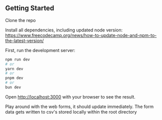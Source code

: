 ## Getting Started

Clone the repo

Install all dependencies, including updated node version: https://www.freecodecamp.org/news/how-to-update-node-and-npm-to-the-latest-version/

First, run the development server:

```bash
npm run dev
# or
yarn dev
# or
pnpm dev
# or
bun dev
```

Open [http://localhost:3000]((http://localhost:3000/projects)) with your browser to see the result.

Play around with the web forms, it should update immediately. The form data gets written to csv's stored locally within the root directory
